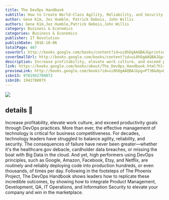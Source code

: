 ```yaml
---
title: The DevOps Handbook
subtitle: How to Create World-Class Agility, Reliability, and Security in Technology Organizations
author: Gene Kim, Jez Humble, Patrick Debois, John Willis
authors: Gene Kim,Jez Humble,Patrick Debois,John Willis
category: Business & Economics
categories: Business & Economics
publisher: IT Revolution
publishDate: 2016-10-06
totalPage: 467
coverUrl: http://books.google.com/books/content?id=ui8hDgAAQBAJ&printsec=frontcover&img=1&zoom=1&edge=curl&source=gbs_api
coverSmallUrl: http://books.google.com/books/content?id=ui8hDgAAQBAJ&printsec=frontcover&img=1&zoom=5&edge=curl&source=gbs_api
description: Increase profitability, elevate work culture, and exceed productivity goals through DevOps practices. More than ever, the effective management of technology is critical for business competitiveness. For decades, technology leaders have struggled to balance agility, reliability, and security. The consequences of failure have never been greater―whether it's the healthcare.gov debacle, cardholder data breaches, or missing the boat with Big Data in the cloud. And yet, high performers using DevOps principles, such as Google, Amazon, Facebook, Etsy, and Netflix, are routinely and reliably deploying code into production hundreds, or even thousands, of times per day. Following in the footsteps of The Phoenix Project, The DevOps Handbook shows leaders how to replicate these incredible outcomes, by showing how to integrate Product Management, Development, QA, IT Operations, and Information Security to elevate your company and win in the marketplace.
link: https://books.google.com/books/about/The_DevOps_Handbook.html?hl=&id=ui8hDgAAQBAJ
previewLink: http://books.google.com/books?id=ui8hDgAAQBAJ&pg=PT30&dq=DevOps+Handbook&hl=&as_pt=BOOKS&cd=1&source=gbs_api
isbn13: 9781942788072
isbn10: 194278807X
---
```

![](http://books.google.com/books/content?id=ui8hDgAAQBAJ&printsec=frontcover&img=1&zoom=1&edge=curl&source=gbs_api)

## details 📜

Increase profitability, elevate work culture, and exceed productivity goals through DevOps practices. More than ever, the effective management of technology is critical for business competitiveness. For decades, technology leaders have struggled to balance agility, reliability, and security. The consequences of failure have never been greater―whether it's the healthcare.gov debacle, cardholder data breaches, or missing the boat with Big Data in the cloud. And yet, high performers using DevOps principles, such as Google, Amazon, Facebook, Etsy, and Netflix, are routinely and reliably deploying code into production hundreds, or even thousands, of times per day. Following in the footsteps of The Phoenix Project, The DevOps Handbook shows leaders how to replicate these incredible outcomes, by showing how to integrate Product Management, Development, QA, IT Operations, and Information Security to elevate your company and win in the marketplace.
